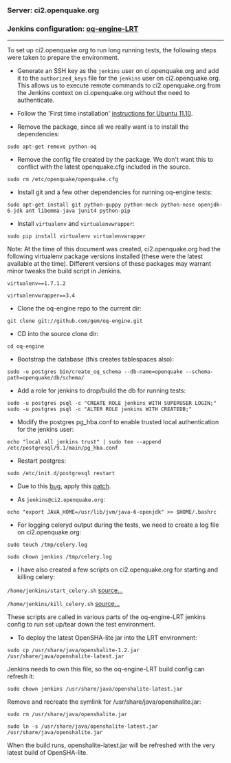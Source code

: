 ### Server: ci2.openquake.org
### Jenkins configuration: [oq-engine-LRT](http://ci.openquake.org/job/oq-engine-LRT/)

***

To set up ci2.openquake.org to run long running tests, the following steps were taken to prepare the environment.

- Generate an SSH key as the `jenkins` user on ci.openquake.org and add it to the `authorized_keys` file for the `jenkins` user on ci2.openquake.org. This allows us to execute remote commands to ci2.openquake.org from the Jenkins context on ci.openquake.org without the need to authenticate.

- Follow the 'First time installation' [instructions for Ubuntu 11.10](https://github.com/gem/oq-engine/wiki/Ubuntu-11.10).

- Remove the package, since all we really want is to install the dependencies:

`sudo apt-get remove python-oq`

- Remove the config file created by the package. We don't want this to conflict with the latest openquake.cfg included in the source.

`sudo rm /etc/openquake/openquake.cfg`

- Install git and a few other dependencies for running oq-engine tests:

`sudo apt-get install git python-guppy python-mock python-nose openjdk-6-jdk ant libemma-java junit4 python-pip`

- Install `virtualenv` and `virtualenvwrapper`:

`sudo pip install virtualenv virtualenvwrapper`

Note: At the time of this document was created, ci2.openquake.org had the following virtualenv package versions installed (these were the latest available at the time). Different versions of these packages may warrant minor tweaks the build script in Jenkins.

`virtualenv==1.7.1.2`

`virtualenvwrapper==3.4`

- Clone the oq-engine repo to the current dir:

`git clone git://github.com/gem/oq-engine.git`

- CD into the source clone dir:

`cd oq-engine`

- Bootstrap the database (this creates tablespaces also):

`sudo -u postgres bin/create_oq_schema --db-name=openquake --schema-path=openquake/db/schema/`

- Add a role for jenkins to drop/build the db for running tests:

`sudo -u postgres psql -c "CREATE ROLE jenkins WITH SUPERUSER LOGIN;"`
`sudo -u postgres psql -c "ALTER ROLE jenkins WITH CREATEDB;"`

- Modify the postgres pg_hba.conf to enable trusted local authentication for the jenkins user:

`echo "local all jenkins trust" | sudo tee --append /etc/postgresql/9.1/main/pg_hba.conf`

- Restart postgres:

`sudo /etc/init.d/postgresql restart`

- Due to this [bug](https://bugs.launchpad.net/openquake/+bug/911714), apply this [patch](https://code.djangoproject.com/attachment/ticket/16778/postgis-adapter-2.patch).

- As `jenkins@ci2.openquake.org`:

`echo "export JAVA_HOME=/usr/lib/jvm/java-6-openjdk" >> $HOME/.bashrc`

- For logging celeryd output during the tests, we need to create a log file on ci2.openquake.org:

`sudo touch /tmp/celery.log`

`sudo chown jenkins /tmp/celery.log`

- I have also created a few scripts on ci2.openquake.org for starting and killing celery:

`/home/jenkins/start_celery.sh` [source...](https://raw.github.com/gist/2404416/29e84fc253f721dd6c9d77c018bc477edb37db74/start_celery.sh)

`/home/jenkins/kill_celery.sh` [source...](https://raw.github.com/gist/2404421/677d18e8d9436fb9ebdd88b1d1be0105ddc9394d/kill_celery.sh)

These scripts are called in various parts of the oq-engine-LRT jenkins config to run set up/tear down the test environment.

- To deploy the latest OpenSHA-lite jar into the LRT environment:

`sudo cp /usr/share/java/openshalite-1.2.jar /usr/share/java/openshalite-latest.jar`

Jenkins needs to own this file, so the oq-engine-LRT build config can refresh it:

`sudo chown jenkins /usr/share/java/openshalite-latest.jar`

Remove and recreate the symlink for /usr/share/java/openshalite.jar:

`sudo rm /usr/share/java/openshalite.jar`

`sudo ln -s /usr/share/java/openshalite-latest.jar /usr/share/java/openshalite.jar`

When the build runs, openshalite-latest.jar will be refreshed with the very latest build of OpenSHA-lite.